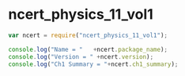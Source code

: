 # ncert_physics_11_vol1

```javascript
var ncert = require("ncert_physics_11_vol1");

console.log("Name = "   +ncert.package_name);
console.log("Version = " +ncert.version);
console.log("Ch1 Summary = "+ncert.ch1_summary);

```

